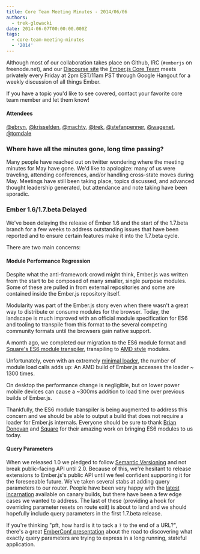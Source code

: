 ```yaml
---
title: Core Team Meeting Minutes - 2014/06/06
authors:
  - trek-glowacki
date: 2014-06-07T00:00:00.000Z
tags:
  - core-team-meeting-minutes
  - '2014'
---
```



Although most of our collaboration takes place on Github, IRC
(`#emberjs` on freenode.net), and our [Discourse site](http://discuss.emberjs.com/)
the [Ember.js Core Team](/team) meets privately every
Friday at 2pm EST/11am PST through Google Hangout for a weekly
discussion of all things Ember.

If you have a topic you'd like to see covered, contact your favorite
core team member and let them know!

#### Attendees

<!--   [@ebryn](https://twitter.com/ebryn),
  [@krisselden](https://twitter.com/krisselden),
  [@machty](https://twitter.com/machty),
  [@rwjblue](https://twitter.com/rwjblue),
  [@trek](https://twitter.com/trek),
  [@stefanpenner](https://twitter.com/stefanpenner),
  [@wagenet](https://twitter.com/wagenet),
  [@tomdale](https://twitter.com/tomdale),
  [@wifelette](https://twitter.com/wifelette),
  [@wycats](https://twitter.com/wycats) -->


[@ebryn](https://twitter.com/ebryn),
[@krisselden](https://twitter.com/krisselden),
[@machty](https://twitter.com/machty),
[@trek](https://twitter.com/trek),
[@stefanpenner](https://twitter.com/stefanpenner),
[@wagenet](https://twitter.com/wagenet),
[@tomdale](https://twitter.com/tomdale)

### Where have all the minutes gone, long time passing?
Many people have reached out on twitter wondering where the meeting
minutes for May have gone. We'd like to apologize: many of us were
traveling, attending conferences, and/or handling cross-state moves during May.
Meetings have still been taking place, topics discussed, and advanced thought
leadership generated, but attendance and note taking have been sporadic.

### Ember 1.6/1.7.beta Delayed
We've been delaying the release of Ember 1.6 and the start of the 1.7.beta
branch for a few weeks to address outstanding issues that have been reported
and to ensure certain features make it into the 1.7.beta cycle.

There are two main concerns:

#### Module Performance Regression
Despite what the anti-framework crowd might think, Ember.js was written from the
start to be composed of many smaller, single purpose modules. Some of these are
pulled in from external repositories and some are contained inside
the Ember.js repository itself.

Modularity was part of the Ember.js story even when there wasn't a great way to distribute
or consume modules for the browser. Today, the landscape is much improved with an official
module specification for ES6 and tooling to transpile from this format to the several
competing community formats until the browsers gain native support.

A month ago, we completed our migration to the ES6 module format and
[Square's ES6 module transpiler](https://github.com/square/es6-module-transpiler), transpiling to
[AMD style](https://github.com/amdjs/amdjs-api/blob/master/AMD.md) modules.

Unfortunately, even with an extremely [minimal loader](https://github.com/stefanpenner/loader.js),
the number of module load calls adds up: An AMD build of Ember.js accesses the loader ~ 1300 times.

On desktop the performance change is negligible, but on lower power mobile devices can cause
a ~300ms addition to load time over previous builds of Ember.js.

Thankfully, the ES6 module transpiler is being augmented to address this concern and we should be
able to output a build that does not require a loader for Ember.js internals. Everyone
should be sure to thank [Brian Donovan](https://twitter.com/eventualbuddha) and [Square](https://twitter.com/squareeng) for their amazing work on bringing ES6 modules to us today.

#### Query Parameters
When we released 1.0 we pledged to follow [Semantic Versioning](http://semver.org/) and not break public-facing API until 2.0. Because of this, we're hesitant to release extensions to Ember.js's
public API until we feel confident supporting it for the foreseeable future. We've taken several stabs
at adding query parameters to our router. People have been very happy with the [latest incarnation](/guides/routing/query-params/) available on canary builds, but there have been a few
edge cases we wanted to address. The last of these (providing a hook for overriding parameter resets
on route exit) is about to land and we should hopefully include query parameters in the first 1.7.beta release.

If you're thinking "pft, how hard is it to tack a `?` to the end of a URL?", there's a great [EmberConf presentation](https://www.youtube.com/watch?v=Syv_OTzHOr0) about the road to discovering what exactly query parameters are trying to express in a long running, stateful application.





